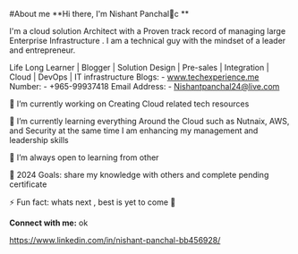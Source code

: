 #About me
**Hi there, I'm Nishant Panchal👋c
**


I'm a cloud solution Architect with a Proven track record of managing large Enterprise Infrastructure . I am a technical guy with the mindset of a leader and entrepreneur.


Life Long Learner | Blogger | Solution Design | Pre-sales | Integration | Cloud | DevOps | IT infrastructure
Blogs: - www.techexperience.me
Number: - +965-99937418 
Email Address: - Nishantpanchal24@live.com  


🔭 I’m currently working on Creating Cloud related tech resources

🌱 I’m currently learning everything Around the Cloud such as Nutnaix, AWS, and Security at the same time I am enhancing my management and leadership skills 

👯 I’m always open to learning from other 

🥅 2024 Goals: share my knowledge with others and complete pending certificate 

⚡ Fun fact: whats next , best is yet to come  🏃

**Connect with me:** ok

https://www.linkedin.com/in/nishant-panchal-bb456928/




